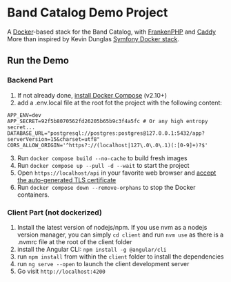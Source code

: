 # Band Catalog Demo Project

A [Docker](https://www.docker.com/)-based stack for the Band Catalog,
with [FrankenPHP](https://frankenphp.dev) and [Caddy](https://caddyserver.com/) More than inspired by 
Kevin Dunglas [Symfony Docker stack](https://github.com/dunglas/symfony-docker).

## Run the Demo

### Backend Part

1. If not already done, [install Docker Compose](https://docs.docker.com/compose/install/) (v2.10+)
2. add a .env.local file at the root fot the project with the following content:
```shell
APP_ENV=dev
APP_SECRET=92f5b8070562fd26205b65b9c3f4a5fc # Or any high entropy secret...
DATABASE_URL="postgresql://postgres:postgres@127.0.0.1:5432/app?serverVersion=15&charset=utf8"
CORS_ALLOW_ORIGIN='^https?://(localhost|127\.0\.0\.1)(:[0-9]+)?$'

```
3. Run `docker compose build --no-cache` to build fresh images
4. Run `docker compose up --pull -d --wait` to start the project
5. Open `https://localhost/api` in your favorite web browser and [accept the auto-generated TLS certificate](https://stackoverflow.com/a/15076602/1352334)
6. Run `docker compose down --remove-orphans` to stop the Docker containers.

### Client Part (not dockerized)

1. Install the latest version of nodejs/npm. If you use nvm as a nodejs version manager, 
you can simply `cd client` and run `nvm use` as there is a .nvmrc file at the root of the client folder
2. install the Angular CLI: `npm install -g @angular/cli`
3. run `npm install` from within the `client` folder to install the dependencies
4. run `ng serve --open` to launch the client development server
5. Go visit `http://localhost:4200`
